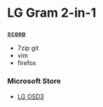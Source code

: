 LG Gram 2-in-1
========

### [`scoop`](https://scoop.sh)
- 7zip git
- vim
- firefox

### Microsoft Store
- [LG OSD3](https://www.microsoft.com/store/productId/9MT4DPF2JW9Z)
